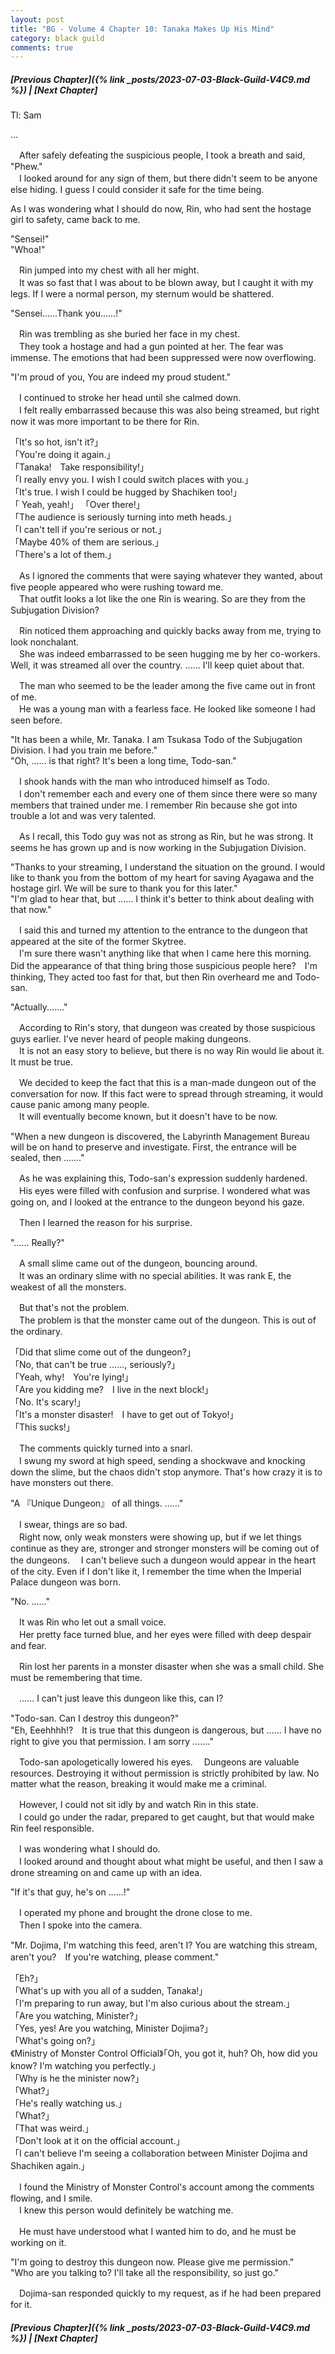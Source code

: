 ```yaml
---
layout: post
title: "BG - Volume 4 Chapter 10: Tanaka Makes Up His Mind"
category: black guild
comments: true
---
```


##### [Previous Chapter]({% link _posts/2023-07-03-Black-Guild-V4C9.md %}) \| [Next Chapter]




Tl: Sam

…


　After safely defeating the suspicious people, I took a breath and said, "Phew."    
　I looked around for any sign of them, but there didn't seem to be anyone else hiding. I guess I could consider it safe for the time being.	 

As I was wondering what I should do now, Rin, who had sent the hostage girl to safety, came back to me.	 
<!--more-->    
"Sensei!"	 
"Whoa!"	 

　Rin jumped into my chest with all her might.  	 
　It was so fast that I was about to be blown away, but I caught it with my legs. If I were a normal person, my sternum would be shattered. 	 

"Sensei......Thank you......!"	 

　Rin was trembling as she buried her face in my chest.	 
　They took a hostage and had a gun pointed at her. The fear was immense. The emotions that had been suppressed were now overflowing.   	 

"I'm proud of you, You are indeed my proud student."    

　I continued to stroke her head until she calmed down.	 
　I felt really embarrassed because this was also being streamed, but right now it was more important to be there for Rin.

「It's so hot, isn't it?」    
「You're doing it again.」	 
「Tanaka!　Take responsibility!」    
「I really envy you. I wish I could switch places with you.」    
「It's true. I wish I could be hugged by Shachiken too!」    
「 Yeah, yeah!」
「Over there!」	 
「The audience is seriously turning into meth heads.」	 
「I can't tell if you're serious or not.」	 
「Maybe 40% of them are serious.」 	 
「There's a lot of them.」	 

　As I ignored the comments that were saying whatever they wanted, about five people appeared who were rushing toward me.   	 
　That outfit looks a lot like the one Rin is wearing. So are they from the Subjugation Division?  	 

　Rin noticed them approaching and quickly backs away from me, trying to look nonchalant.	 
　She was indeed embarrassed to be seen hugging me by her co-workers. Well, it was streamed all over the country. ...... I'll keep quiet about that. 	 

　The man who seemed to be the leader among the five came out in front of me. 	 
　He was a young man with a fearless face. He looked like someone I had seen before.	 

"It has been a while, Mr. Tanaka. I am Tsukasa Todo of the Subjugation Division. I had you train me before."   	 
"Oh, ...... is that right? It's been a long time, Todo-san."    

　I shook hands with the man who introduced himself as Todo.	 
　I don't remember each and every one of them since there were so many members that trained under me. I remember Rin because she got into trouble a lot and was very talented.	 

　As I recall, this Todo guy was not as strong as Rin, but he was strong. It seems he has grown up and is now working in the Subjugation Division.	 

"Thanks to your streaming, I understand the situation on the ground. I would like to thank you from the bottom of my heart for saving Ayagawa and the hostage girl. We will be sure to thank you for this later."	 
"I'm glad to hear that, but ...... I think it's better to think about dealing with that  now."	 

　I said this and turned my attention to the entrance to the dungeon that appeared at the site of the former Skytree. 	 
　I'm sure there wasn't anything like that when I came here this morning. Did the appearance of that thing bring those suspicious people here?　I'm thinking, They acted too fast for that, but then Rin overheard me and Todo-san.	 

"Actually......." 	 

　According to Rin's story, that dungeon was created by those suspicious guys earlier. I've never heard of people making dungeons.    
　It is not an easy story to believe, but there is no way Rin would lie about it. It must be true.  	 

　We decided to keep the fact that this is a man-made dungeon out of the conversation for now. If this fact were to spread through streaming, it would cause panic among many people. 	 
　It will eventually become known, but it doesn't have to be now.   	 

"When a new dungeon is discovered, the Labyrinth Management Bureau will be on hand to preserve and investigate. First, the entrance will be sealed, then ......." 	 

　As he was explaining this, Todo-san's expression suddenly hardened. 	 
　His eyes were filled with confusion and surprise. I wondered what was going on, and I looked at the entrance to the dungeon beyond his gaze. 	 

　Then I learned the reason for his surprise. 	 

"...... Really?" 	 

　A small slime came out of the dungeon, bouncing around.	 
　It was an ordinary slime with no special abilities. It was rank E, the weakest of all the monsters.    

　But that's not the problem.	 
　The problem is that the monster came out of the dungeon. This is out of the ordinary.	 

「Did that slime come out of the dungeon?」	 
「No, that can't be true ......, seriously?」	 
「Yeah, why!　You're lying!」	 
「Are you kidding me?　I live in the next block!」	 
「No. It's scary!」	 
「It's a monster disaster!　I have to get out of Tokyo!」 	 
「This sucks!」 	 

　The comments quickly turned into a snarl.   
　I swung my sword at high speed, sending a shockwave and knocking down the slime, but the chaos didn't stop anymore. That's how crazy it is to have monsters out there. 	 

"A 『Unique Dungeon』 of all things. ......"

　I swear, things are so bad.    
　Right now, only weak monsters were showing up, but if we let things continue as they are, stronger and stronger monsters will be coming out of the dungeons.
　I can't believe such a dungeon would appear in the heart of the city. Even if I don't like it, I remember the time when the Imperial Palace dungeon was born.	 

"No. ......"	 

　It was Rin who let out a small voice.  	 
　Her pretty face turned blue, and her eyes were filled with deep despair and fear.	 

　Rin lost her parents in a monster disaster when she was a small child. She must be remembering that time.	 

　...... I can't just leave this dungeon like this, can I?

"Todo-san. Can I destroy this dungeon?"	 
"Eh, Eeehhhh!?　It is true that this dungeon is dangerous, but ...... I have no right to give you that permission. I am sorry ......."	 

　Todo-san apologetically lowered his eyes.
　Dungeons are valuable resources. Destroying it without permission is strictly prohibited by law. No matter what the reason, breaking it would make me a criminal.	 

　However, I could not sit idly by and watch Rin in this state.    
　I could go under the radar, prepared to get caught, but that would make Rin feel responsible.	 

　I was wondering what I should do.	 
　I looked around and thought about what might be useful, and then I saw a drone streaming on and came up with an idea.	 

"If it's that guy, he's on ......!"    

　I operated my phone and brought the drone close to me. 	 
　Then I spoke into the camera.  	 

"Mr. Dojima, I'm watching this feed, aren't I? You are watching this stream, aren't you?　If you're watching, please comment."	 

「Eh?」   
「What's up with you all of a sudden, Tanaka!」 	 
「I'm preparing to run away, but I'm also curious about the stream.」 	 
「Are you watching, Minister?」	 
「Yes, yes! Are you watching, Minister Dojima?」	 
「What's going on?」	 
《Ministry of Monster Control Official》「Oh, you got it, huh? Oh, how did you know? I'm watching you perfectly.」	 
「Why is he the minister now?」	 
「What?」	 
「He's really watching us.」 	 
「What?」  	 
「That was weird.」	 
「Don't look at it on the official account.」 	 
「I can't believe I'm seeing a collaboration between Minister Dojima and Shachiken again.」  	 

　I found the Ministry of Monster Control's account among the comments flowing, and I smile.	 
　I knew this person would definitely be watching me.    

　He must have understood what I wanted him to do, and he must be working on it.	 

"I'm going to destroy this dungeon now. Please give me permission."    
"Who are you talking to? I'll take all the responsibility, so just go."	 

　Dojima-san responded quickly to my request, as if he had been prepared for it.	 






##### [Previous Chapter]({% link _posts/2023-07-03-Black-Guild-V4C9.md %}) \| [Next Chapter]
